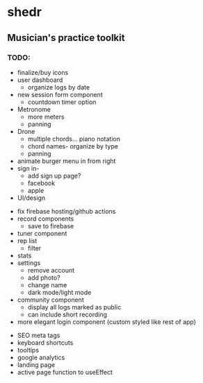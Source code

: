 # shedr
## Musician's practice toolkit

### TODO:

<!-- * redux/context  -->
<!-- * reincorporate logo -->
* finalize/buy icons
* user dashboard
  <!-- * if no logs show "you have no logs make some" -->
  <!-- * make into protected route -->
  <!-- * adjust styles
  * adjust log styles -->
  * organize logs by date
  <!-- * update log -->
  <!-- * add photo -->
* new session form component
  <!-- * if timer not set to 0 and timer and form inputs/state are not equal => prompt which time would you like to use?
  * or add to confirm page what you'll be logging -->
  * countdown timer option
  <!-- * set start time on timer start -->
  <!-- * fix date for db -->
  <!-- * stop and pause timer then set time before submit -->
  <!-- * redirect to login or practice log on submit -->
  <!-- * modal windows on timer
    * new session
    * are you sure you want to stop?
    * are you sure you want to submit? show contents of log -->
* Metronome
  <!-- * volume -->
  * more meters
  <!-- * implement polyrhythm UI -->
  <!-- * tap tempo -->
  * panning
* Drone
  * multiple chords... piano notation 
  * chord names- organize by type
  * panning 
  <!-- * slider- when you click it doesn't adjust tempo.. only sliding works -->
* animate burger menu in from right
* sign in- 
  * add sign up page?
  * facebook
  * apple
  <!-- * try popup to login because losing state with redirect -->
* UI/design
<!-- * remove netlify -->
* fix firebase hosting/github actions
* record components
  * save to firebase
* tuner component
* rep list
  * filter
* stats
* settings
  * remove account
  * add photo?
  * change name
  * dark mode/light mode
* community component
  * display all logs marked as public
  * can include short recording
* more elegant login component (custom styled like rest of app)
<!-- * meta tags (social, favicon, etc) -->
* SEO meta tags
* keyboard shortcuts
* tooltips
* google analytics
* landing page
* active page function to useEffect